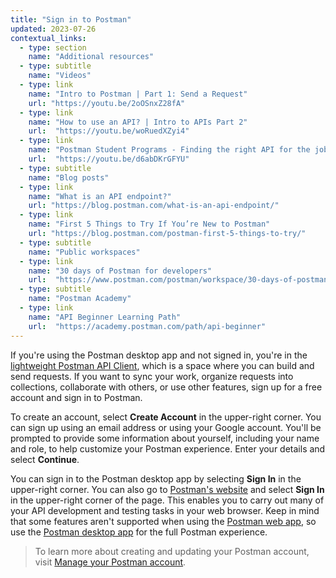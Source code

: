 ```yaml
---
title: "Sign in to Postman"
updated: 2023-07-26
contextual_links:
  - type: section
    name: "Additional resources"
  - type: subtitle
    name: "Videos"
  - type: link
    name: "Intro to Postman | Part 1: Send a Request"
    url: "https://youtu.be/2oOSnxZ28fA"
  - type: link
    name: "How to use an API? | Intro to APIs Part 2"
    url:  "https://youtu.be/woRuedXZyi4"
  - type: link
    name: "Postman Student Programs - Finding the right API for the job"
    url:  "https://youtu.be/d6abDKrGFYU"
  - type: subtitle
    name: "Blog posts"
  - type: link
    name: "What is an API endpoint?"
    url: "https://blog.postman.com/what-is-an-api-endpoint/"
  - type: link
    name: "First 5 Things to Try If You’re New to Postman"
    url: "https://blog.postman.com/postman-first-5-things-to-try/"
  - type: subtitle
    name: "Public workspaces"
  - type: link
    name: "30 days of Postman for developers"
    url:  "https://www.postman.com/postman/workspace/30-days-of-postman-for-developers/overview"
  - type: subtitle
    name: "Postman Academy"
  - type: link
    name: "API Beginner Learning Path"
    url:  "https://academy.postman.com/path/api-beginner"
---
```


If you're using the Postman desktop app and not signed in, you're in the [lightweight Postman API Client](/docs/getting-started/basics/using-api-client/), which is a space where you can build and send requests. If you want to sync your work, organize requests into collections, collaborate with others, or use other features, sign up for a free account and sign in to Postman.

To create an account, select **Create Account** in the upper-right corner. You can sign up using an email address or using your Google account. You'll be prompted to provide some information about yourself, including your name and role, to help customize your Postman experience. Enter your details and select **Continue**.

You can sign in to the Postman desktop app by selecting **Sign In** in the upper-right corner. You can also go to [Postman's website](https://www.postman.com/) and select **Sign In** in the upper-right corner of the page. This enables you to carry out many of your API development and testing tasks in your web browser. Keep in mind that some features aren't supported when using the [Postman web app](/docs/getting-started/installation/installation-and-updates/#web-limitations), so use the [Postman desktop app](/docs/getting-started/first-steps/get-postman/) for the full Postman experience.

> To learn more about creating and updating your Postman account, visit [Manage your Postman account](/docs/getting-started/installation/postman-account/).
